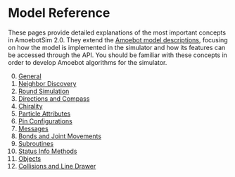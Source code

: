 # Model Reference

These pages provide detailed explanations of the most important concepts in AmoebotSim 2.0.
They extend the [Amoebot model descriptions](~/amoebot_model/home.md), focusing on how the model is implemented in the simulator and how its features can be accessed through the API.
You should be familiar with these concepts in order to develop Amoebot algorithms for the simulator.

0. [General](general.md)
1. [Neighbor Discovery](neighbors.md)
2. [Round Simulation](rounds.md)
3. [Directions and Compass](direction.md)
4. [Chirality](chirality.md)
5. [Particle Attributes](attrs.md)
6. [Pin Configurations](pin_cfgs.md)
7. [Messages](messages.md)
8. [Bonds and Joint Movements](bonds_jm.md)
9. [Subroutines](subroutines.md)
10. [Status Info Methods](status_info.md)
11. [Objects](objects.md)
12. [Collisions and Line Drawer](collisions.md)